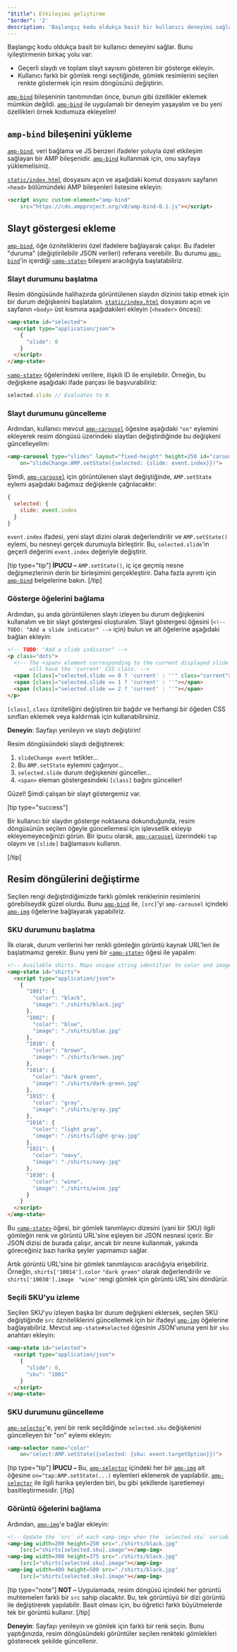 ```yaml
---
"$title": Etkileşimi geliştirme
"$order": '2'
description: 'Başlangıç kodu oldukça basit bir kullanıcı deneyimi sağlar. Bunu iyileştirmenin birkaç yolu var\: - Geçerli slaydı ve toplam slayt sayısını gösteren bir gösterge ekleyin.'
---
```


Başlangıç kodu oldukça basit bir kullanıcı deneyimi sağlar. Bunu iyileştirmenin birkaç yolu var:

- Geçerli slaydı ve toplam slayt sayısını gösteren bir gösterge ekleyin.
- Kullanıcı farklı bir gömlek rengi seçtiğinde, gömlek resimlerini seçilen renkte göstermek için resim döngüsünü değiştirin.

[`amp-bind`](../../../../documentation/components/reference/amp-bind.md) bileşeninin tanıtımından önce, bunun gibi özellikler eklemek mümkün değildi. [`amp-bind`](../../../../documentation/components/reference/amp-bind.md) ile uygulamalı bir deneyim yaşayalım ve bu yeni özellikleri örnek kodumuza ekleyelim!

## `amp-bind` bileşenini yükleme

[`amp-bind`](../../../../documentation/components/reference/amp-bind.md), veri bağlama ve JS benzeri ifadeler yoluyla özel etkileşim sağlayan bir AMP bileşenidir. [`amp-bind`](../../../../documentation/components/reference/amp-bind.md) kullanmak için, onu sayfaya yüklemelisiniz.

[`static/index.html`](https://github.com/googlecodelabs/advanced-interactivity-in-amp/blob/master/static/index.html) dosyasını açın ve aşağıdaki komut dosyasını sayfanın `<head>` bölümündeki AMP bileşenleri listesine ekleyin:

```html
<script async custom-element="amp-bind"
    src="https://cdn.ampproject.org/v0/amp-bind-0.1.js"></script>
```

## Slayt göstergesi ekleme

[`amp-bind`](../../../../documentation/components/reference/amp-bind.md), öğe özniteliklerini özel ifadelere bağlayarak çalışır. Bu ifadeler "duruma" (değiştirilebilir JSON verileri) referans verebilir. Bu durumu [`amp-bind`](../../../../documentation/components/reference/amp-bind.md)'in içerdiği [`<amp-state>`](../../../../documentation/components/reference/amp-bind.md#state) bileşeni aracılığıyla başlatabiliriz.

### Slayt durumunu başlatma

Resim döngüsünde halihazırda görüntülenen slaydın dizinini takip etmek için bir durum değişkenini başlatalım. [`static/index.html`](https://github.com/googlecodelabs/advanced-interactivity-in-amp/blob/master/static/index.html) dosyasını açın ve sayfanın `<body>` üst kısmına aşağıdakileri ekleyin (`<header>` öncesi):

```html
<amp-state id="selected">
  <script type="application/json">
    {
      "slide": 0
    }
  </script>
</amp-state>
```

[`<amp-state>`](../../../../documentation/components/reference/amp-bind.md#state) öğelerindeki verilere, ilişkili ID ile erişilebilir. Örneğin, bu değişkene aşağıdaki ifade parçası ile başvurabiliriz:

```javascript
selected.slide // Evaluates to 0.
```

### Slayt durumunu güncelleme

Ardından, kullanıcı mevcut [`amp-carousel`](../../../../documentation/components/reference/amp-carousel.md) öğesine aşağıdaki `"on"` eylemini ekleyerek resim döngüsü üzerindeki slaytları değiştirdiğinde bu değişkeni güncelleyelim:

```html
<amp-carousel type="slides" layout="fixed-height" height=250 id="carousel"
    on="slideChange:AMP.setState({selected: {slide: event.index}})">
```

Şimdi, [`amp-carousel`](../../../../documentation/components/reference/amp-carousel.md) için görüntülenen slayt değiştiğinde, `AMP.setState` eylemi aşağıdaki bağımsız değişkenle çağrılacaktır:

```javascript
{
  selected: {
    slide: event.index
  }
}
```

`event.index` ifadesi, yeni slayt dizini olarak değerlendirilir ve  `AMP.setState()` eylemi, bu nesneyi gerçek durumuyla birleştirir. Bu, `selected.slide`'in geçerli değerini `event.index` değeriyle değiştirir.

[tip type="tip"] **İPUCU –** `AMP.setState()`, iç içe geçmiş nesne değişmezlerinin derin bir birleşimini gerçekleştirir. Daha fazla ayrıntı için [`amp-bind`](../../../../documentation/components/reference/amp-bind.md) belgelerine bakın. [/tip]

### Gösterge öğelerini bağlama

Ardından, şu anda görüntülenen slaytı izleyen bu durum değişkenini kullanalım ve bir slayt göstergesi oluşturalım. Slayt göstergesi öğesini (`<!-- TODO: "Add a slide indicator" -->` için) bulun ve alt öğelerine aşağıdaki bağları ekleyin:

```html
<!-- TODO: "Add a slide indicator" -->
<p class="dots">
  <!-- The <span> element corresponding to the current displayed slide
       will have the 'current' CSS class. -->
  <span [class]="selected.slide == 0 ? 'current' : ''" class="current"></span>
  <span [class]="selected.slide == 1 ? 'current' : ''"></span>
  <span [class]="selected.slide == 2 ? 'current' : ''"></span>
</p>
```

`[class]`, `class` özniteliğini değiştiren bir bağdır ve herhangi bir öğeden CSS sınıfları eklemek veya kaldırmak için kullanabilirsiniz.

**Deneyin**: Sayfayı yenileyin ve slaytı değiştirin!

Resim döngüsündeki slaydı değiştirerek:

1. `slideChange event` tetikler...
2. Bu `AMP.setState` eylemini çağırıyor...
3. `selected.slide` durum değişkenini günceller...
4. `<span>` eleman göstergesindeki `[class]` bağını günceller!

Güzel! Şimdi çalışan bir slayt göstergemiz var.

[tip type="success"]

Bir kullanıcı bir slaydın gösterge noktasına dokunduğunda, resim döngüsünün seçilen öğeyle güncellemesi için işlevsellik ekleyip ekleyemeyeceğinizi görün. Bir ipucu olarak, [`amp-carousel`](../../../../documentation/components/reference/amp-carousel.md) üzerindeki `tap` olayını ve `[slide]` bağlamasını kullanın.

[/tip]

## Resim döngülerini değiştirme

Seçilen rengi değiştirdiğimizde farklı gömlek renklerinin resimlerini görebilseydik güzel olurdu. Bunu [`amp-bind`](../../../../documentation/components/reference/amp-bind.md) ile, `[src]`'yi <a><code>amp-carousel</code></a> içindeki [`amp-img`](../../../../documentation/components/reference/amp-carousel.md) öğelerine bağlayarak yapabiliriz.

### SKU durumunu başlatma

İlk olarak, durum verilerini her renkli gömleğin görüntü kaynak URL'leri ile başlatmamız gerekir. Bunu yeni bir [`<amp-state>`](../../../../documentation/components/reference/amp-bind.md#state) öğesi ile yapalım:

```html
<!-- Available shirts. Maps unique string identifier to color and image URL string. -->
<amp-state id="shirts">
  <script type="application/json">
    {
      "1001": {
        "color": "black",
        "image": "./shirts/black.jpg"
      },
      "1002": {
        "color": "blue",
        "image": "./shirts/blue.jpg"
      },
      "1010": {
        "color": "brown",
        "image": "./shirts/brown.jpg"
      },
      "1014": {
        "color": "dark green",
        "image": "./shirts/dark-green.jpg"
      },
      "1015": {
        "color": "gray",
        "image": "./shirts/gray.jpg"
      },
      "1016": {
        "color": "light gray",
        "image": "./shirts/light-gray.jpg"
      },
      "1021": {
        "color": "navy",
        "image": "./shirts/navy.jpg"
      },
      "1030": {
        "color": "wine",
        "image": "./shirts/wine.jpg"
      }
    }
  </script>
</amp-state>
```

Bu [`<amp-state>`](../../../../documentation/components/reference/amp-bind.md#state) öğesi, bir gömlek tanımlayıcı dizesini (yani bir SKU) ilgili gömleğin renk ve görüntü URL'sine eşleyen bir JSON nesnesi içerir. Bir JSON dizisi de burada çalışır, ancak bir nesne kullanmak, yakında göreceğiniz bazı harika şeyler yapmamızı sağlar.

Artık görüntü URL'sine bir gömlek tanımlayıcısı aracılığıyla erişebiliriz. Örneğin, `shirts['10014'].color` `"dark green"` olarak değerlendirilir ve `shirts['10030'].image ` `"wine"` rengi gömlek için görüntü URL'sini döndürür.

### Seçili SKU'yu izleme

Seçilen SKU'yu izleyen başka bir durum değişkeni eklersek, seçilen SKU değiştiğinde `src` özniteliklerini güncellemek için bir ifadeyi [`amp-img`](../../../../documentation/components/reference/amp-img.md) öğelerine bağlayabiliriz. Mevcut `amp-state#selected` öğesinin JSON'ununa yeni bir `sku` anahtarı ekleyin:

```html
<amp-state id="selected">
  <script type="application/json">
    {
      "slide": 0,
      "sku": "1001"
    }
  </script>
</amp-state>
```

### SKU durumunu güncelleme

[`amp-selector`](../../../../documentation/components/reference/amp-selector.md)'e, yeni bir renk seçildiğinde `selected.sku` değişkenini güncelleyen bir "on" eylemi ekleyin:

```html
<amp-selector name="color"
    on="select:AMP.setState({selected: {sku: event.targetOption}})">
```

[tip type="tip"] **İPUCU –** Bu, [`amp-selector`](../../../../documentation/components/reference/amp-selector.md) içindeki her bir [`amp-img`](../../../../documentation/components/reference/amp-img.md) alt öğesine `on="tap:AMP.setState(...)` eylemleri eklenerek de yapılabilir. [`amp-selector`](../../../../documentation/components/reference/amp-selector.md) ile ilgili harika şeylerden biri, bu gibi şekillerde işaretlemeyi basitleştirmesidir. [/tip]

### Görüntü öğelerini bağlama

Ardından, [`amp-img`](../../../../documentation/components/reference/amp-img.md)'e bağlar ekleyin:

```html
<!-- Update the `src` of each <amp-img> when the `selected.sku` variable changes. -->
<amp-img width=200 height=250 src="./shirts/black.jpg"
    [src]="shirts[selected.sku].image"></amp-img>
<amp-img width=300 height=375 src="./shirts/black.jpg"
    [src]="shirts[selected.sku].image"></amp-img>
<amp-img width=400 height=500 src="./shirts/black.jpg"
    [src]="shirts[selected.sku].image"></amp-img>
```

[tip type="note"] **NOT –**  Uygulamada, resim döngüsü içindeki her görüntü muhtemelen farklı bir `src` sahip olacaktır. Bu, tek görüntüyü bir dizi görüntü ile değiştirerek yapılabilir. Basit olması için, bu öğretici farklı büyütmelerde tek bir görüntü kullanır. [/tip]

**Deneyin**: Sayfayı yenileyin ve gömlek için farklı bir renk seçin. Bunu yaptığınızda, resim döngüsündeki görüntüler seçilen renkteki gömlekleri gösterecek şekilde güncellenir.
